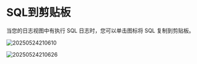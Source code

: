 # SQL到剪贴板

当您的日志视图中有执行 SQL 日志时，您可以单击图标将 SQL 复制到剪贴板。

![20250524210610](https://s2.loli.net/2025/05/24/vGTFCc5Kb8dJIwu.png)

![20250524210626](https://s2.loli.net/2025/05/24/5G2VKCODxfejXwp.png)